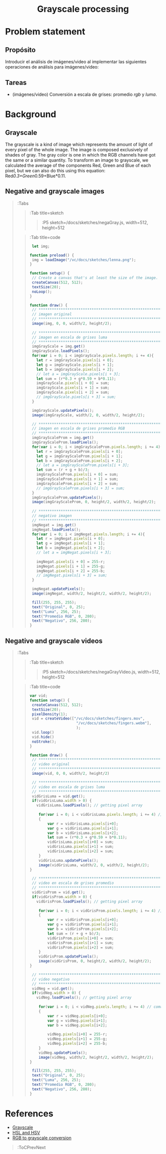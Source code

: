 <h1 align="center">Grayscale processing</h1>

# Problem statement

## Propósito

Introducir el análisis de imágenes/video al implementar las siguientes operaciones de análisis para imágenes/video:

## Tareas

* (imágenes/video) Conversión a escala de grises: promedio _rgb_ y _luma_.

# Background

## Grayscale

The grayscale is a kind of image which represents the amount of light of every pixel of the whole image. The image is composed exclusively of shades of gray. The gray color is one in which the RGB channels have got the same or a similar quantity. To transform an image to grayscale, we calculated the average of the components Red, Green and Blue of each pixel, but we can also do this using this equation: Red*0.3+Green*0.59+Blue*0.11.

## Negative and grayscale images

> :Tabs
> > :Tab title=sketch
> >
> > > :P5 sketch=/docs/sketches/negaGray.js, width=512, height=512
> 
> > :Tab title=code
> > 
> >```js | negaGray.js
> >  let img;
> >
> >function preload() {
> >  img = loadImage("/vc/docs/sketches/lenna.png");
> >}
> >
> >function setup() {
> >  // Create a canvas that's at least the size of the image.
> >  createCanvas(512, 512);
> >  textSize(20);
> >  noLoop();
> >}
> >
> >function draw() {
> >  // ********************************************************************************
> >  // imagen original
> >  // ********************************************************************************
> >  image(img, 0, 0, width/2, height/2);
> >  
> >  // ********************************************************************************
> >  // imagen en escala de grises luma
> >  // ********************************************************************************
> >  imgGrayScale = img.get()
> >  imgGrayScale.loadPixels();
> >  for(var i = 0; i < imgGrayScale.pixels.length; i += 4){
> >    let r = imgGrayScale.pixels[i + 0];
> >    let g = imgGrayScale.pixels[i + 1];
> >    let b = imgGrayScale.pixels[i + 2];
> >    // let a = imgGrayScale.pixels[i + 3];
> >    let sum = (r*0.3 + g*0.59 + b*0.11);
> >    imgGrayScale.pixels[i + 0] = sum;
> >    imgGrayScale.pixels[i + 1] = sum;
> >    imgGrayScale.pixels[i + 2] = sum;
> >    // imgGrayScale.pixels[i + 3] = sum;
> >  }
> >
> >  imgGrayScale.updatePixels();
> >  image(imgGrayScale, width/2, 0, width/2, height/2);
> >
> >  // ********************************************************************************
> >  // imagen en escala de grises promedio RGB
> >  // ********************************************************************************
> >  imgGrayScaleProm = img.get()
> >  imgGrayScaleProm.loadPixels();
> >  for(var i = 0; i < imgGrayScaleProm.pixels.length; i += 4){
> >    let r = imgGrayScaleProm.pixels[i + 0];
> >    let g = imgGrayScaleProm.pixels[i + 1];
> >    let b = imgGrayScaleProm.pixels[i + 2];
> >    // let a = imgGrayScaleProm.pixels[i + 3];
> >    let sum = (r + g + b)/3;
> >    imgGrayScaleProm.pixels[i + 0] = sum;
> >    imgGrayScaleProm.pixels[i + 1] = sum;
> >    imgGrayScaleProm.pixels[i + 2] = sum;
> >    // imgGrayScaleProm.pixels[i + 3] = sum;
> >  }
> >  imgGrayScaleProm.updatePixels();
> >  image(imgGrayScaleProm, 0, height/2, width/2, height/2);
> >  
> >  // ********************************************************************************
> >  // negativo imagen
> >  // ********************************************************************************
> >  imgNegat = img.get()
> >  imgNegat.loadPixels();
> >  for(var i = 0; i < imgNegat.pixels.length; i += 4){
> >    let r = imgNegat.pixels[i + 0];
> >    let g = imgNegat.pixels[i + 1];
> >    let b = imgNegat.pixels[i + 2];
> >    // let a = imgNegat.pixels[i + 3];
> >    
> >    imgNegat.pixels[i + 0] = 255-r;
> >    imgNegat.pixels[i + 1] = 255-g;
> >    imgNegat.pixels[i + 2] = 255-b;
> >    // imgNegat.pixels[i + 3] = sum;
> >  }
> >
> >  imgNegat.updatePixels();
> >  image(imgNegat, width/2, height/2, width/2, height/2);
> >
> >  fill(255, 255, 255);
> >  text("Original", 0, 25);
> >  text("Luma", 256, 25);
> >  text("Promedio RGB", 0, 280);
> >  text("Negativo", 256, 280);
> >}
> >``` 

## Negative and grayscale videos

> :Tabs
> > :Tab title=sketch
> >
> > > :P5 sketch=/docs/sketches/negaGrayVideo.js, width=512, height=512
> 
> > :Tab title=code
> > 
> >```js | negaGrayVideo.js
> >var vid;
> >function setup() {
> >  createCanvas(512, 512);
> >  textSize(20);
> >  pixelDensity(1);
> >  vid = createVideo(["/vc/docs/sketches/fingers.mov",
> >                      "/vc/docs/sketches/fingers.webm"],
> >                      );
> >  vid.loop()
> >  vid.hide()
> >  noStroke();
> >}
> >
> >function draw() {
> >  // ********************************************************************************
> >  // video original
> >  // ********************************************************************************
> >  image(vid, 0, 0, width/2, height/2)
> >
> >  // ********************************************************************************
> >  // video en escala de grises luma
> >  // ********************************************************************************
> >  vidGrisLuma = vid.get();
> >  if(vidGrisLuma.width > 0) {
> >    vidGrisLuma.loadPixels(); // getting pixel array
> >		
> >		for(var i = 0; i < vidGrisLuma.pixels.length; i += 4) // combination of double for loop mentioned in other tutorials
> >		{	
> >			var r = vidGrisLuma.pixels[i+0];
> >			var g = vidGrisLuma.pixels[i+1];
> >			var b = vidGrisLuma.pixels[i+2];
> >			let sum = (r*0.3 + g*0.59 + b*0.11);
> >			vidGrisLuma.pixels[i+0] = sum;
> >			vidGrisLuma.pixels[i+1] = sum;
> >			vidGrisLuma.pixels[i+2] = sum;
> >		}
> >		vidGrisLuma.updatePixels();
> >		image(vidGrisLuma, width/2, 0, width/2, height/2);
> >	}
> >
> >  // ********************************************************************************
> >  // video en escala de grises promedio
> >  // ********************************************************************************
> >  vidGrisProm = vid.get();
> >  if(vidGrisProm.width > 0) {
> >    vidGrisProm.loadPixels(); // getting pixel array
> >		
> >		for(var i = 0; i < vidGrisProm.pixels.length; i += 4) // combination of double for loop mentioned in other tutorials
> >		{	
> >			var r = vidGrisProm.pixels[i+0];
> >			var g = vidGrisProm.pixels[i+1];
> >			var b = vidGrisProm.pixels[i+2];
> >			let sum = (r + g + b)/3;
> >			vidGrisProm.pixels[i+0] = sum;
> >			vidGrisProm.pixels[i+1] = sum;
> >			vidGrisProm.pixels[i+2] = sum;
> >		}
> >		vidGrisProm.updatePixels();
> >		image(vidGrisProm, 0, height/2, width/2, height/2);
> >	}
> >
> >  // ********************************************************************************
> >  // video negativo
> >  // ********************************************************************************
> >  vidNeg = vid.get();
> >  if(vidNeg.width > 0) {
> >    vidNeg.loadPixels(); // getting pixel array
> >		
> >		for(var i = 0; i < vidNeg.pixels.length; i += 4) // combination of double for loop mentioned in other tutorials
> >		{	
> >			var r = vidNeg.pixels[i+0];
> >			var g = vidNeg.pixels[i+1];
> >			var b = vidNeg.pixels[i+2];
> >			
> >			vidNeg.pixels[i+0] = 255-r;
> >			vidNeg.pixels[i+1] = 255-g;
> >			vidNeg.pixels[i+2] = 255-b;
> >		}
> >		vidNeg.updatePixels();
> >		image(vidNeg, width/2, height/2, width/2, height/2);
> >	}
> >
> >  fill(255, 255, 255);
> >  text("Original", 0, 25);
> >  text("Luma", 256, 25);
> >  text("Promedio RGB", 0, 280);
> >  text("Negativo", 256, 280);
> >}
> >``` 

# References

+ [Grayscale](https://en.wikipedia.org/wiki/Grayscale)
+ [HSL and HSV](https://en.wikipedia.org/wiki/HSL_and_HSV)
+ [RGB to grayscale conversion](https://stackoverflow.com/questions/17615963/standard-rgb-to-grayscale-conversion)

> :ToCPrevNext